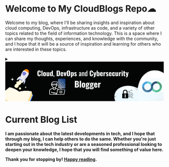 
# Welcome to My CloudBlogs Repo☁


Welcome to my blog, where I'll be sharing insights and inspiration about cloud computing, DevOps, infrastructure as code, and a variety of other topics related to the field of information technology. This is a space where I can share my thoughts, experiences, and knowledge with the community, and I hope that it will be a source of inspiration and learning for others who are interested in these topics.

<details> 
 
<summary></summary>

The cloud has been a pivotal part of my journey as a technologist. As someone who works in the field of DevOps, I have seen firsthand how the cloud can transform the way organizations operate and deliver value to their customers. 
<br> <br>



In my current role, I am focused on improving my skills in multi-cloud environments, including Azure, Google Cloud Platform, and Amazon Web Services. I believe that having a strong foundation in multiple cloud platforms allows me to better serve the needs of my clients and add value to the world.

<br>

Adding on that, working with the cloud has opened up many opportunities for me and has helped me to grow as a professional. 

<br>
I am excited to continue learning and exploring all that the cloud has to offer and more importantly, <b>giving back to the community<b>.<br>

</details>
 
 
 

<img class="img" src="Banner.png" alt="Hey">
 

# Current Blog List
I am passionate about the latest developments in tech, and I hope that through my blog, I can help others to do the same. Whether you're just starting out in the tech industry or are a seasoned professional looking to deepen your knowledge, I hope that you will find something of value here. 

Thank you for stopping by! [Happy reading](y4hya4.github.io/CloudBlogs/).
